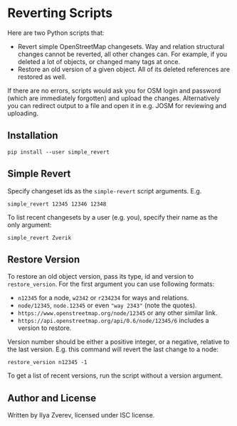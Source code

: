# Reverting Scripts

Here are two Python scripts that:

* Revert simple OpenStreetMap changesets.
Way and relation structural changes cannot be reverted, all other changes can.
For example, if you deleted a lot of objects, or changed many tags at once.
* Restore an old version of a given object. All of its deleted references
are restored as well.

If there are no errors, scripts would ask you for OSM login and password (which
are immediately forgotten) and upload the changes. Alternatively you can redirect
output to a file and open it in e.g. JOSM for reviewing and uploading.

## Installation

    pip install --user simple_revert

## Simple Revert

Specify changeset ids as the `simple-revert` script arguments. E.g.

    simple_revert 12345 12346 12348

To list recent changesets by a user (e.g. you), specify their name as
the only argument:

    simple_revert Zverik

## Restore Version

To restore an old object version, pass its type, id and version to
`restore_version`. For the first argument you can use following formats:

* `n12345` for a node, `w2342` or `r234234` for ways and relations.
* `node/12345`, `node.12345` or even `"way 2343"` (note the quotes).
* `https://www.openstreetmap.org/node/12345` or any other similar link.
* `https://api.openstreetmap.org/api/0.6/node/12345/6` includes a version to restore.

Version number should be either a positive integer, or a negative, relative
to the last version. E.g. this command will revert the last change to a node:

    restore_version n12345 -1

To get a list of recent versions, run the script without a version argument.

## Author and License

Written by Ilya Zverev, licensed under ISC license.
